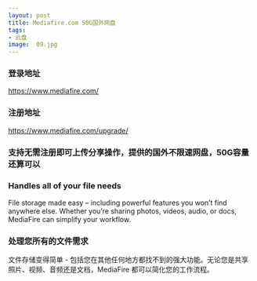 ```yaml
---
layout: post
title: Mediafire.com 50G国外网盘
tags:
- 云盘
image:  09.jpg
---
```




### 登录地址<br>
https://www.mediafire.com/

### 注册地址<br>
https://www.mediafire.com/upgrade/

### 支持无需注册即可上传分享操作，提供的国外不限速网盘，50G容量还算可以<br>


### Handles all of your file needs<br>
File storage made easy – including powerful features you won’t find anywhere else. Whether you’re sharing photos, videos, audio, or docs, MediaFire can simplify your workflow.

### 处理您所有的文件需求
文件存储变得简单 - 包括您在其他任何地方都找不到的强大功能。无论您是共享照片、视频、音频还是文档，MediaFire 都可以简化您的工作流程。